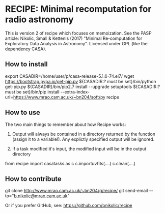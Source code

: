 RECIPE: Minimal recomputation for radio astronomy
=================================================

This is version 2 of recipe which focuses on memoization. See the PASP
article: Nikolic, Small & Kettenis (2017) "Minimal Re-computation for
Exploratory Data Analysis in Astronomy".  Licensed under GPL (like the
dependency CASA).

How to install
--------------

export CASADIR=/home/user/p/casa-release-5.1.0-74.el7/
wget https://bootstrap.pypa.io/get-pip.py
${CASADIR:? must be set}/bin/python get-pip.py
${CASADIR}/bin/pip2.7 install --upgrade setuptools
${CASADIR:? must be set}/bin/pip install --extra-index-url=https://www.mrao.cam.ac.uk/~bn204/soft/py recipe



How to use
----------

The two main things to remember about how Recipe works:

1. Output will always be contained in a directory returned by the
   function (assign it to a variable!). Any explictly specified output
   will be ignored.

2. If a task modified it's input, the modified input will be in the
   output directory

from recipe import casatasks as c
c.importuvfits(....)
c.clean(....) 

How to contribute
-----------------

git clone http://www.mrao.cam.ac.uk/~bn204/g/recipe/
<work>
git send-email --to="b.nikolic@mrao.cam.ac.uk"

Or if you prefer GitHub, see: https://github.com/bnikolic/recipe


